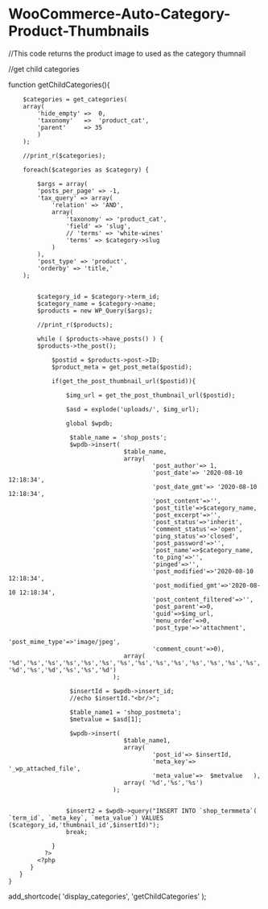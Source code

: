 # WooCommerce-Auto-Category-Product-Thumbnails
//This code returns the product image to used as the category thumnail


//get child categories 

function getChildCategories(){
    
        $categories = get_categories(
        array(
            'hide_empty' =>  0,
            'taxonomy'   =>  'product_cat', 
            'parent'     => 35
            )
        );
        
        //print_r($categories);
        
        foreach($categories as $category) { 
           
            $args = array(
            'posts_per_page' => -1,
            'tax_query' => array(
                'relation' => 'AND',
                array(
                    'taxonomy' => 'product_cat',
                    'field' => 'slug',
                    // 'terms' => 'white-wines'
                    'terms' => $category->slug
                )
            ),
            'post_type' => 'product',
            'orderby' => 'title,'
        );
            
            
            $category_id = $category->term_id;
            $category_name = $category->name;
            $products = new WP_Query($args);
            
            //print_r($products);
            
            while ( $products->have_posts() ) {
            $products->the_post();
                
                $postid = $products->post->ID;
                $product_meta = get_post_meta($postid);
                
                if(get_the_post_thumbnail_url($postid)){
                    
                    $img_url = get_the_post_thumbnail_url($postid);
                    
                    $asd = explode('uploads/', $img_url);

                    global $wpdb;
                    
                     $table_name = 'shop_posts';
                     $wpdb->insert(
                                    $table_name,
                                    array(
                                            'post_author'=> 1,
                                            'post_date'=> '2020-08-10 12:18:34',
                                            'post_date_gmt'=> '2020-08-10 12:18:34',
                                            'post_content'=>'',
                                            'post_title'=>$category_name,
                                            'post_excerpt'=>'',
                                            'post_status'=>'inherit',
                                            'comment_status'=>'open',
                                            'ping_status'=>'closed',
                                            'post_password'=>'',
                                            'post_name'=>$category_name,
                                            'to_ping'=>'',
                                            'pinged'=>'',
                                            'post_modified'=>'2020-08-10 12:18:34',
                                            'post_modified_gmt'=>'2020-08-10 12:18:34',
                                            'post_content_filtered'=>'',
                                            'post_parent'=>0,
                                            'guid'=>$img_url,
                                            'menu_order'=>0,
                                            'post_type'=>'attachment',
                                            'post_mime_type'=>'image/jpeg',
                                            'comment_count'=>0),
                                    array( '%d','%s','%s','%s','%s','%s','%s','%s','%s','%s','%s','%s','%s','%s','%s','%s', '%d','%s','%d','%s','%s','%d')
                                 );
                    
                     $insertId = $wpdb->insert_id;
                     //echo $insertId."<br/>";
                     
                     $table_name1 = 'shop_postmeta';
                     $metvalue = $asd[1];
                     
                     $wpdb->insert(
                                    $table_name1,
                                    array(
                                            'post_id'=> $insertId,
                                            'meta_key'=> '_wp_attached_file',
                                            'meta_value'=>  $metvalue   ),
                                    array( '%d','%s','%s')
                                 );
                     
                    
                    $insert2 = $wpdb->query("INSERT INTO `shop_termmeta`( `term_id`, `meta_key`, `meta_value`) VALUES ($category_id,'thumbnail_id',$insertId)");
                    break;
                
                }
              ?>  
            <?php
          }     
       }    
    }
add_shortcode( 'display_categories', 'getChildCategories' );


